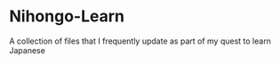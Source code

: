 Nihongo-Learn
=============

A collection of files that I frequently update as part of my quest to learn Japanese
